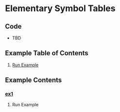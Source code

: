 # Elementary Symbol Tables

## Code
  * TBD

## Example Table of Contents
  1. [Run Example](#ex1)

## Example Contents
### [ex1](#example-contents)
1. Run Example
